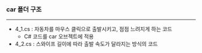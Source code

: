 ### car 폴더 구조
------
- 4_1.cs : 자동차를 마우스 클릭으로 출발시키고, 점점 느려지게 하는 코드
  - C# 코드를 car 오브젝트에 적용
- 4_2.cs : 스와이프 길이에 따라 출발 속도가 달라지는 방식의 코드
